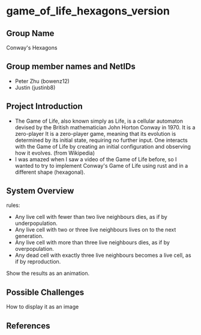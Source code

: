 # game_of_life_hexagons_version

## Group Name
Conway's Hexagons

## Group member names and NetIDs
* Peter Zhu (bowenz12)
* Justin (justinb8)

## Project Introduction
* The Game of Life, also known simply as Life, is a cellular automaton devised by the British mathematician John Horton Conway in 1970. It is a zero-player It is a zero-player game, meaning that its evolution is determined by its initial state, requiring no further input. One interacts with the Game of Life by creating an initial configuration and observing how it evolves.
(from Wikipedia)
* I was amazed when I saw a video of the Game of Life before, so I wanted to try to implement Conway's Game of Life using rust and in a different shape (hexagonal).

## System Overview
rules:
* Any live cell with fewer than two live neighbours dies, as if by underpopulation.
* Any live cell with two or three live neighbours lives on to the next generation.
* Any live cell with more than three live neighbours dies, as if by overpopulation.
* Any dead cell with exactly three live neighbours becomes a live cell, as if by reproduction.

Show the results as an animation.

## Possible Challenges
How to display it as an image

## References

